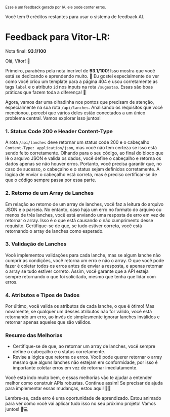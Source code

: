 <sup>Esse é um feedback gerado por IA, ele pode conter erros.</sup>

Você tem 9 créditos restantes para usar o sistema de feedback AI.

# Feedback para Vitor-LR:

Nota final: **93.1/100**

Olá, Vitor! 🚀

Primeiro, parabéns pela nota incrível de **93.1/100**! Isso mostra que você está se dedicando e aprendendo muito. 🎉 Eu gostei especialmente de ver como você criou um template para a página 404 e usou corretamente as tags `label` e o atributo `id` nos inputs na rota `/sugestao`. Essas são boas práticas que fazem toda a diferença! 👏

Agora, vamos dar uma olhadinha nos pontos que precisam de atenção, especialmente na sua rota `/api/lanches`. Analisando os requisitos que você mencionou, percebi que vários deles estão conectados a um único problema central. Vamos explorar isso juntos!

### 1. Status Code 200 e Header Content-Type
A rota `/api/lanches` deve retornar um status code 200 e o cabeçalho `Content-Type: application/json`, mas você não tem certeza se isso está sendo feito corretamente. Olhando para o seu código, ao final do bloco que lê o arquivo JSON e valida os dados, você define o cabeçalho e retorna os dados apenas se não houver erros. Portanto, você precisa garantir que, no caso de sucesso, o cabeçalho e o status sejam definidos corretamente. A lógica de enviar o cabeçalho está correta, mas é preciso certificar-se de que o código sempre passa por essa parte.

### 2. Retorno de um Array de Lanches
Em relação ao retorno de um array de lanches, você faz a leitura do arquivo JSON e o parseia. No entanto, caso haja um erro no formato do arquivo ou menos de três lanches, você está enviando uma resposta de erro em vez de retornar o array. Isso é o que está causando o não cumprimento desse requisito. Certifique-se de que, se tudo estiver correto, você está retornando o array de lanches como esperado.

### 3. Validação de Lanches
Você implementou validações para cada lanche, mas se algum lanche não cumprir as condições, você retorna um erro e não o array. O que você pode fazer é coletar todos os erros antes de enviar a resposta, e apenas retornar o array se tudo estiver correto. Assim, você garante que a API esteja sempre retornando o que foi solicitado, mesmo que tenha que lidar com erros.

### 4. Atributos e Tipos de Dados
Por último, você valida os atributos de cada lanche, o que é ótimo! Mas novamente, se qualquer um desses atributos não for válido, você está retornando um erro, ao invés de simplesmente ignorar lanches inválidos e retornar apenas aqueles que são válidos.

### Resumo das Melhorias
- Certifique-se de que, ao retornar um array de lanches, você sempre define o cabeçalho e o status corretamente.
- Revise a lógica que retorna os erros. Você pode querer retornar o array mesmo que alguns lanches não estejam em conformidade, por isso é importante coletar erros em vez de retornar imediatamente.

Você está indo muito bem, e essas melhorias vão te ajudar a entender melhor como construir APIs robustas. Continue assim! Se precisar de ajuda para implementar essas mudanças, estou aqui! 🤗✨

Lembre-se, cada erro é uma oportunidade de aprendizado. Estou animado para ver como você vai aplicar tudo isso no seu próximo projeto! Vamos juntos! 🎉💻